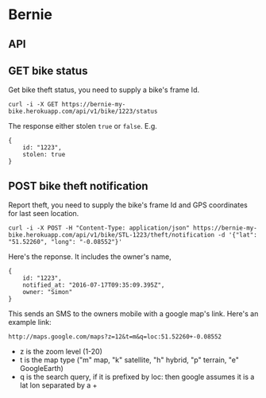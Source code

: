# Bernie

## API

## GET bike status

Get bike theft status, you need to supply a bike's frame Id.

```
curl -i -X GET https://bernie-my-bike.herokuapp.com/api/v1/bike/1223/status
```

The response either stolen ```true``` or ```false```. E.g.

```
{
    id: "1223",
    stolen: true
}
```

## POST bike theft notification

Report theft, you need to supply the bike's frame Id and GPS coordinates for last seen location.

```
curl -i -X POST -H "Content-Type: application/json" https://bernie-my-bike.herokuapp.com/api/v1/bike/STL-1223/theft/notification -d '{"lat": "51.52260", "long": "-0.08552"}'
```

Here's the reponse. It includes the owner's name,

```
{
    id: "1223",
    notified_at: "2016-07-17T09:35:09.395Z",
    owner: "Simon"
}
```

This sends an SMS to the owners mobile with a google map's link. Here's an example link:

```
http://maps.google.com/maps?z=12&t=m&q=loc:51.52260+-0.08552
```

* z is the zoom level (1-20)
* t is the map type ("m" map, "k" satellite, "h" hybrid, "p" terrain, "e" GoogleEarth)
* q is the search query, if it is prefixed by loc: then google assumes it is a lat lon separated by a +
